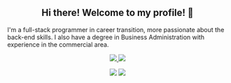 <h2 align='center'>
Hi there! Welcome to my profile! 👋
</h2>


<p>I'm a full-stack programmer in career transition, more passionate about the back-end skills. I also have a degree in Business Administration with experience in the commercial area.</p>

<p align="center">
 <a href="https://www.linkedin.com/in/prgalhardo/" >
  <img src="https://img.shields.io/badge/LinkedIn-0077B5?style=for-the-badge&logo=linkedin&logoColor=white" />
 </a>
<a href="mailto:priscilacds_100@yahoo.com.br">
<img src="https://img.shields.io/badge/priscilacds_100@yahoo.com.br-993399?style=for-the-badge&logo=yahoo&logoColor=white" />
</a>
</p>
<p align='center'>
<img src='https://github-readme-stats.vercel.app/api?username=prgalhardo&show_icons=true&theme=transparent'>
<img src='https://github-readme-stats.vercel.app/api/top-langs/?username=prgalhardo&layout=compact'>
</p>
